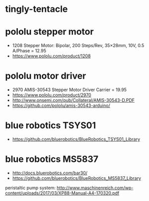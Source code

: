 # tingly-tentacle


# pololu stepper motor

- 1208 Stepper Motor: Bipolar, 200 Steps/Rev, 35×28mm, 10V, 0.5 A/Phase = 12.95
- https://www.pololu.com/product/1208

# pololu motor driver

- 2970 AMIS-30543 Stepper Motor Driver Carrier = 19.95
- https://www.pololu.com/product/2970
- http://www.onsemi.com/pub/Collateral/AMIS-30543-D.PDF
- https://github.com/pololu/amis-30543-arduino/

# blue robotics TSYS01

- https://github.com/bluerobotics/BlueRobotics_TSYS01_Library

# blue robotics MS5837

- http://docs.bluerobotics.com/bar30/
- https://github.com/bluerobotics/BlueRobotics_MS5837_Library


peristaltic pump system:
http://www.maschinenreich.com/wp-content/uploads/2017/03/XP88-Manual-A4-170320.pdf
